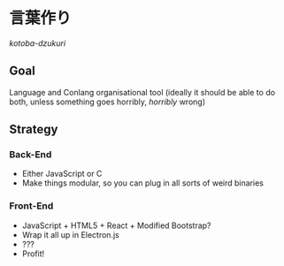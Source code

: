# 言葉作り
_kotoba-dzukuri_

## Goal
Language and Conlang organisational tool (ideally it should be able to do both, unless something goes horribly, _horribly_ wrong)

## Strategy
### Back-End
* Either JavaScript or C
* Make things modular, so you can plug in all sorts of weird binaries
### Front-End
* JavaScript + HTML5 + React + Modified Bootstrap?
* Wrap it all up in Electron.js
* ???
* Profit!
